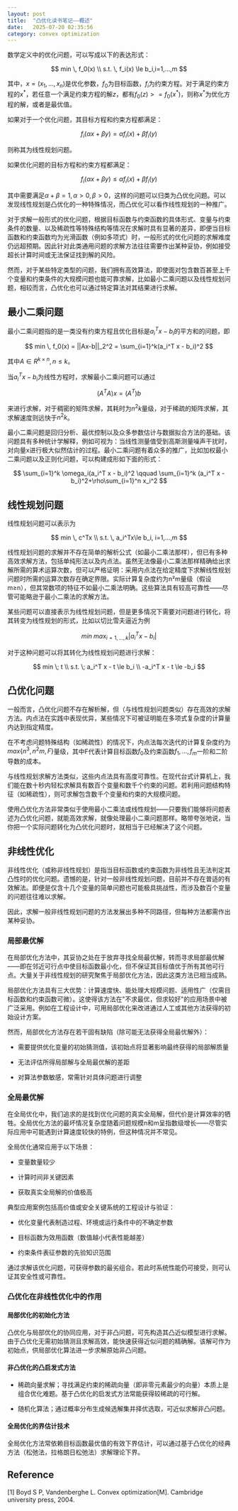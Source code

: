```yaml
---
layout: post
title:  "凸优化读书笔记——概述"
date:   2025-07-20 02:35:56
category: convex optimization
---
```


数学定义中的优化问题，可以写成以下的表达形式：

$$
min \, f_0(x) \\
s.t. \, f_i(x) \le b_i,i=1,...,m
$$

其中，$x=(x_1,...,x_n)$是优化参数，$f_0$为目标函数，$f_i$为约束方程。对于满足约束方程的$x^*$，若任意一个满足约束方程的解$z$，都有$f_0(z)>=f_0(x^*)$，则称$x^*$为优化方程的解，或者是最优值。

如果对于一个优化问题，其目标方程和约束方程都满足：

$$
f_i(\alpha x + \beta y) = \alpha f_i(x) + \beta f_i(y)
$$

则称其为线性规划问题。

如果优化问题的目标方程和约束方程都满足：

$$
f_i(\alpha x + \beta y) \le \alpha f_i(x) + \beta f_i(y)
$$

其中需要满足$\alpha+\beta=1, \alpha>0, \beta>0$，这样的问题可以归类为凸优化问题。可以发现线性规划是凸优化的一种特殊情况，而凸优化可以看作线性规划的一种推广。

对于求解一般形式的优化问题，根据目标函数与约束函数的具体形式、变量与约束条件的数量、以及稀疏性等特殊结构等情况在求解时具有显著的差异，即便当目标函数和约束函数均为光滑函数（例如多项式）时，一般形式的优化问题的求解难度仍远超预期。因此针对此类通用问题的求解方法往往需要作出某种妥协，例如接受超长计算时间或无法保证找到解的风险。

然而，对于某些特定类型的问题，我们拥有高效算法，即使面对包含数百甚至上千个变量和约束条件的大规模问题也能可靠求解，比如最小二乘问题以及线性规划问题，相较而言，凸优化也可以通过特定算法对其结果进行求解。

## 最小二乘问题
最小二乘问题指的是一类没有约束方程且优化目标是$a_i^T x - b_i$的平方和的问题，即

$$
min \, f_0(x) = ||Ax-b||_2^2 = \sum_{i=1}^k(a_i^T x - b_i)^2
$$

其中$A \in R^{k\times n}, n\le k$。

当$a_i^T x - b_i$为线性方程时，求解最小二乘问题可以通过

$$
(A^TA)x = (A^T)b
$$

来进行求解，对于稠密的矩阵求解，其耗时为$n^2k$量级，对于稀疏的矩阵求解，其求解速度则远快于$n^2k$。

最小二乘问题是回归分析、最优控制以及众多参数估计与数据拟合方法的基础。该问题具有多种统计学解释，例如可视为：当线性测量值受到高斯测量噪声干扰时，对向量x进行极大似然估计的过程。最小二乘问题有着众多的推广，比如加权最小二乘问题以及正则化问题，可以构建成形如下面的形式：

$$
\sum_{i=1}^k \omega_i(a_i^T x - b_i)^2 \qquad \sum_{i=1}^k (a_i^T x - b_i)^2+\rho\sum_{i=1}^n x_i^2
$$

## 线性规划问题
线性规划问题可以表示为

$$
min \, c^Tx \\
s.t. \, a_i^Tx\le b_i, i=1,...,m
$$

线性规划问题的求解并不存在简单的解析公式（如最小二乘法那样），但已有多种高效求解方法，包括单纯形法以及内点法。虽然无法像最小二乘法那样精确给出求解所需的算术运算次数，但可以严格证明：采用内点法在给定精度下求解线性规划问题时所需的运算次数存在确定界限。实际计算复杂度约为n²m量级（假设m≥n），但其常数项的特征不如最小二乘法明确。这些算法具有较高可靠性——尽管可能略逊于最小二乘法的求解方法。

某些问题可以直接表示为线性规划问题，但是更多情况下需要对问题进行转化，将其转变为线性规划的形式，比如以切比雪夫逼近为例

$$
min \; max_{i=1,...,k}|a_i^T x - b_i|
$$

对于这种问题可以将其转化为线性规划问题进行求解：

$$
min \; t \\
s.t. \; a_i^T x - t \le b_i \\
-a_i^T x - t \le -b_i
$$

## 凸优化问题
一般而言，凸优化问题不存在解析解，但（与线性规划问题类似）存在高效的求解方法。内点法在实践中表现优异，某些情况下可被证明能在多项式复杂度的计算量内达到指定精度。

在不考虑问题特殊结构（如稀疏性）的情况下，内点法每次迭代的计算复杂度约为$max\{n^3, n^2m, F\}$量级，其中F代表计算目标函数$f_0$及约束函数$f_1,...,f_m$一阶和二阶导数的成本。

与线性规划求解方法类似，这些内点法具有高度可靠性。在现代台式计算机上，我们能在数十秒内轻松求解具有数百个变量和数千个约束的问题。若利用问题结构特征（如稀疏性），则可求解包含数千个变量和约束的大规模问题。

使用凸优化方法非常类似于使用最小二乘法或线性规划——只要我们能够将问题表述为凸优化问题，就能高效求解，就像处理最小二乘问题那样。略带夸张地说，当你把一个实际问题转化为凸优化问题时，就相当于已经解决了这个问题。

## 非线性优化
非线性优化（或称非线性规划）是指当目标函数或约束函数为非线性且无法判定其凸性时的优化问题。遗憾的是，针对一般非线性规划问题，目前并不存在普适的有效解法。即便是仅含十几个变量的简单问题也可能极具挑战性，而涉及数百个变量的问题往往难以求解。

因此，求解一般非线性规划问题的方法发展出多种不同路径，但每种方法都需作出某种妥协。

### 局部最优解
在局部优化方法中，其妥协之处在于放弃寻找全局最优解，转而寻求局部最优解——即在邻近可行点中使目标函数最小化，但不保证其目标值优于所有其他可行点。大量关于非线性规划的研究聚焦于局部优化方法，因此这类方法已相当成熟。

局部优化方法具有三大优势：计算速度快、能处理大规模问题、适用性广（仅需目标函数和约束函数可微）。这使得该方法在"不求最优，但求较好"的应用场景中被广泛采用。例如在工程设计中，可用局部优化来改进通过人工或其他方法获得的初始设计方案。

然而，局部优化方法存在若干固有缺陷（除可能无法获得全局最优解外）：

- 需要提供优化变量的初始猜测值，该初始点将显著影响最终获得的局部解质量

- 无法评估所得局部解与全局最优解的差距

- 对算法参数敏感，常需针对具体问题进行调整

### 全局最优解
在全局优化中，我们追求的是找到优化问题的真实全局解，但代价是计算效率的牺牲。全局优化方法的最坏情况复杂度随着问题规模n和m呈指数级增长——尽管实际应用中可能遇到计算速度较快的特例，但这种情况并不常见。

全局优化通常应用于以下场景：

- 变量数量较少

- 计算时间非关键因素

- 获取真实全局解的价值极高

典型应用案例包括高价值或安全关键系统的工程设计与验证：

- 优化变量代表制造过程、环境或运行条件中的不确定参数

- 目标函数为效用函数（数值越小代表性能越差）

- 约束条件表征参数的先验知识范围

通过求解该优化问题，可获得参数的最劣组合。若此时系统性能仍可接受，则可认证其安全性或可靠性。

### 凸优化在非线性优化中的作用

#### 局部优化的初始化方法
凸优化与局部优化的协同应用，对于非凸问题，可先构造其凸近似模型进行求解。由于凸优化无需初始猜测且求解高效，能快速获得近似问题的精确解。该解可作为初始点，供局部优化算法进一步求解原始非凸问题。

#### 非凸优化的凸启发式方法
- 稀疏向量求解；寻找满足约束的稀疏向量（即非零元素最少的向量）本质上是组合优化难题。基于凸优化的启发式方法常能获得较稀疏的可行解。

- 随机化算法；通过概率分布生成候选解集并择优选取，可近似求解非凸问题。

#### 全局优化的界估计技术
全局优化方法常依赖目标函数最优值的有效下界估计，可以通过基于凸优化的经典方法（松弛法，拉格朗日松弛法）求解理论下界。

## Reference
[1] Boyd S P, Vandenberghe L. Convex optimization[M]. Cambridge university press, 2004.